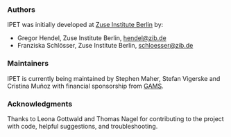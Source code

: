 ### Authors

IPET was initially developed at [Zuse Institute Berlin](https://www.zib.de/) by:

- Gregor Hendel, Zuse Institute Berlin, hendel@zib.de
- Franziska Schlösser, Zuse Institute Berlin, schloesser@zib.de

### Maintainers

IPET is currently being maintained by Stephen Maher, Stefan Vigerske and Cristina Muñoz with financial sponsorship from [GAMS](https://www.gams.com/).

### Acknowledgments

Thanks to Leona Gottwald and Thomas Nagel for contributing to the project with code, helpful suggestions, and troubleshooting.
